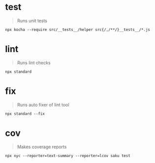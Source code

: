 # test
> Runs unit tests

    npx kocha --require src/__tests__/helper src{/,/**/}__tests__/*.js

# lint
> Runs lint checks

    npx standard

# fix
> Runs auto fixer of lint tool

    npx standard --fix

# cov
> Makes coverage reports

    npx nyc --reporter=text-summary --reporter=lcov saku test
